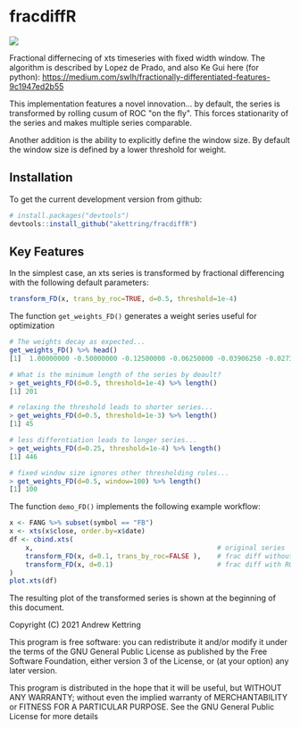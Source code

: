 
# fracdiffR

<img src="https://i.imgur.com/GGrP4Bc.png">

Fractional differnecing of xts timeseries with fixed width window.
The algorithm is described by Lopez de Prado, and also Ke Gui here (for python):
https://medium.com/swlh/fractionally-differentiated-features-9c1947ed2b55

This implementation features a novel innovation... by default, 
the series is transformed by rolling cusum of ROC "on the fly". 
This forces stationarity of the series and makes multiple series comparable.

Another addition is the ability to explicitly define the window size.
By default the window size is defined by a lower threshold for weight.


## Installation

To get the current development version from github:

```R
# install.packages("devtools")
devtools::install_github("akettring/fracdiffR")
```


## Key Features

In the simplest case, an xts series is transformed by fractional differencing 
with the following default parameters:
```R
transform_FD(x, trans_by_roc=TRUE, d=0.5, threshold=1e-4)
```


The function `get_weights_FD()` generates a weight series useful for optimization

```R
# The weights decay as expected...
get_weights_FD() %>% head()
[1]  1.00000000 -0.50000000 -0.12500000 -0.06250000 -0.03906250 -0.02734375

# What is the minimum length of the series by deault?
> get_weights_FD(d=0.5, threshold=1e-4) %>% length()
[1] 201

# relaxing the threshold leads to shorter series...
> get_weights_FD(d=0.5, threshold=1e-3) %>% length()
[1] 45

# less differntiation leads to longer series...
> get_weights_FD(d=0.25, threshold=1e-4) %>% length()
[1] 446

# fixed window size ignores other thresholding rules...
> get_weights_FD(d=0.5, window=100) %>% length()
[1] 100

```


The function `demo_FD()` implements the following example workflow:
```R
x <- FANG %>% subset(symbol == "FB")
x <- xts(x$close, order.by=x$date)
df <- cbind.xts(
    x,                                              # original series
    transform_FD(x, d=0.1, trans_by_roc=FALSE ),    # frac diff without ROC
    transform_FD(x, d=0.1)                          # frac diff with ROC transform
)
plot.xts(df)
```
The resulting plot of the transformed series is shown at the beginning of this document.

Copyright (C) 2021 Andrew Kettring

This program is free software: you can redistribute it and/or modify
it under the terms of the GNU General Public License as published by
the Free Software Foundation, either version 3 of the License, or
(at your option) any later version.

This program is distributed in the hope that it will be useful,
but WITHOUT ANY WARRANTY; without even the implied warranty of
MERCHANTABILITY or FITNESS FOR A PARTICULAR PURPOSE.  See the
GNU General Public License for more details